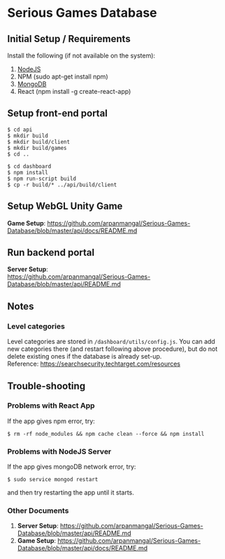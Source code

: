 # Serious Games Database

## Initial Setup / Requirements
Install the following (if not available on the system):
1. [NodeJS](https://nodejs.org/en/download/package-manager/)
2. NPM (sudo apt-get install npm)
3. [MongoDB](https://docs.mongodb.com/manual/tutorial/install-mongodb-on-ubuntu/)
4. React (npm install -g create-react-app)


## Setup front-end portal
```
$ cd api
$ mkdir build
$ mkdir build/client
$ mkdir build/games
$ cd ..
```
```
$ cd dashboard
$ npm install
$ npm run-script build
$ cp -r build/* ../api/build/client
```

## Setup WebGL Unity Game
**Game Setup**: 
https://github.com/arpanmangal/Serious-Games-Database/blob/master/api/docs/README.md

## Run backend portal
**Server Setup**:  
https://github.com/arpanmangal/Serious-Games-Database/blob/master/api/README.md 


## Notes

### Level categories
Level categories are stored in `/dashboard/utils/config.js`. You can add new categories there (and restart following above procedure), but do not delete existing ones if the database is already set-up.  
Reference: https://searchsecurity.techtarget.com/resources  


## Trouble-shooting
### Problems with React App
If the app gives npm error, try:  
```
$ rm -rf node_modules && npm cache clean --force && npm install
```

### Problems with NodeJS Server
If the app gives mongoDB network error, try:
```
$ sudo service mongod restart
```
and then try restarting the app until it starts.

### Other Documents
1. **Server Setup**: https://github.com/arpanmangal/Serious-Games-Database/blob/master/api/README.md 
2. **Game Setup**: https://github.com/arpanmangal/Serious-Games-Database/blob/master/api/docs/README.md
